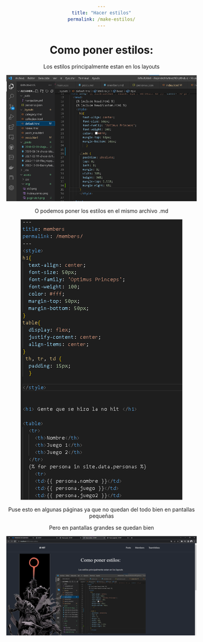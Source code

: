 ```yaml
---
title: "Hacer estilos"
permalink: /make-estilos/
---
```

<style>

body{
    text-align: center;
}

@media (max-width: 1800px) {
  .lado {
    display: none;
  }
}

</style>
# Como poner estilos:

Los estilos principalmente estan en los layouts

![estilos](/assets/img/estilos.png)

O podemos poner los estilos en el mismo archivo .md

![estilos](/assets/img/tabla-members3.png)

Puse esto en algunas páginas ya que no quedan del todo bien en pantallas pequeñas 


Pero en pantallas grandes se quedan bien

![estilos](/assets/img/estilo-grande.png)
